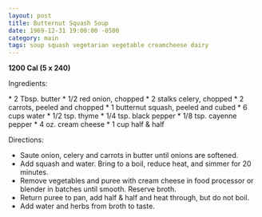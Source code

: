```yaml
---
layout: post
title: Butternut Squash Soup
date: 1969-12-31 19:00:00 -0500
category: main
tags: soup squash vegetarian vegetable creamcheese dairy
---
```

<b>1200 Cal (5 x 240)</b>
<p>Ingredients:</p>
* 2 Tbsp. butter
* 1/2 red onion, chopped
* 2 stalks celery, chopped
* 2 carrots, peeled and chopped
* 1 butternut squash, peeled and cubed
* 6 cups water
* 1/2 tsp. thyme
* 1/4 tsp. black pepper
* 1/8 tsp. cayenne pepper
* 4 oz. cream cheese
* 1 cup half & half

<p>Directions:</p>

* Saute onion, celery and carrots in butter until onions are softened.
* Add squash and water.  Bring to a boil, reduce heat, and simmer for 20 minutes.
* Remove vegetables and puree with cream cheese in food processor or blender in batches until smooth.  Reserve broth.
* Return puree to pan, add half & half and heat through, but do not boil.
* Add water and herbs from broth to taste.


